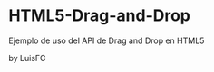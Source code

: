 HTML5-Drag-and-Drop
===================

Ejemplo de uso del API de Drag and Drop en HTML5

by LuisFC
